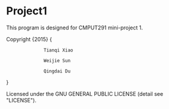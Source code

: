 # Project1

This program is designed for CMPUT291 mini-project 1. 

Copyright {2015} {

                  Tianqi Xiao
                  
                  Weijie Sun
                  
                  Qingdai Du

}

Licensed under the GNU GENERAL PUBLIC LICENSE (detail see "LICENSE").
